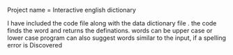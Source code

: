 Project name = Interactive english dictionary 


I have included the code file along with the data dictionary file . 
the code finds the word and returns the definations. 
words can be upper case or lower case
program can also suggest words similar to the input, if a spelling error is Discovered 
